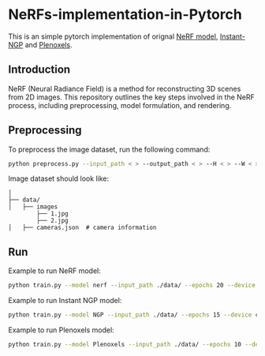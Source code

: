 # NeRFs-implementation-in-Pytorch

This is an simple pytorch implementation of orignal [NeRF model](https://github.com/bmild/nerf), [Instant-NGP](https://github.com/NVlabs/instant-ngp) and [Plenoxels](https://github.com/sxyu/svox2).

## Introduction
NeRF (Neural Radiance Field) is a method for reconstructing 3D scenes from 2D images. This repository outlines the key steps involved in the NeRF process, including preprocessing, model formulation, and rendering.

## Preprocessing
To preprocess the image dataset, run the following command:

```bash
python preprocess.py --input_path < > --output_path < > --H < > --W < > --focal < >
```

Image dataset should look like: 
```plaintext
│
├── data/                  
│   ├── images
        ├── 1.jpg
        ├── 2.jpg
│   ├── cameras.json  # camera information
```

## Run
Example to run NeRF model:
```bash
python train.py --model nerf --input_path ./data/ --epochs 20 --device cuda --near 2.0 --far 6.0 --num_samples 128 --H 200 --W 200 nerf --lr 5e-4 
```

Example to run Instant NGP model:
```bash
python train.py --model NGP --input_path ./data/ --epochs 15 --device cuda --near 2.0 --far 6.0 --num_samples 128 --H 256 --W 256 NGP --T 524288 --Nmin 16 --Nmax 2048 --L 16 --scale 8.0 --lr 1e-2 
```

Example to run Plenoxels model:
```bash
python train.py --model Plenoxels --input_path ./data/ --epochs 10 --device cuda --near 1.5 --far 5.5 --num_samples 128 --H 300 --W 300 Plenoxels --Nl 256 --scale 1.5 --lr 1e-2
```
